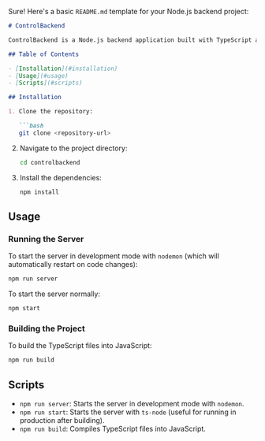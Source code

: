 Sure! Here's a basic `README.md` template for your Node.js backend project:

```markdown
# ControlBackend

ControlBackend is a Node.js backend application built with TypeScript and Express. This project sets up a basic Express server with TypeScript for type safety and development efficiency.

## Table of Contents

- [Installation](#installation)
- [Usage](#usage)
- [Scripts](#scripts)

## Installation

1. Clone the repository:

   ```bash
   git clone <repository-url>
   ```

2. Navigate to the project directory:

   ```bash
   cd controlbackend
   ```

3. Install the dependencies:

   ```bash
   npm install
   ```

## Usage

### Running the Server

To start the server in development mode with `nodemon` (which will automatically restart on code changes):

```bash
npm run server
```

To start the server normally:

```bash
npm start
```

### Building the Project

To build the TypeScript files into JavaScript:

```bash
npm run build
```

## Scripts

- `npm run server`: Starts the server in development mode with `nodemon`.
- `npm run start`: Starts the server with `ts-node` (useful for running in production after building).
- `npm run build`: Compiles TypeScript files into JavaScript.

